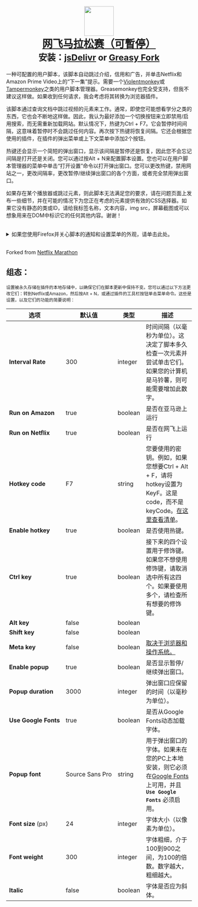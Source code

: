 <h1 align="center">
    <center>
        <a href="https://github.com/aminomancer/Netflix-Marathon-Pausable"><img src="https://cdn.jsdelivr.net/gh/aminomancer/Netflix-Marathon-Pausable@latest/icon.svg" width="80em" /><br>
        <b>网飞马拉松赛（可暫停）</b></a><br>
        <sup><b>安装：<a href="https://cdn.jsdelivr.net/gh/aminomancer/Netflix-Marathon-Pausable@latest/marathon.user.js">jsDelivr</a>&nbsp;or&nbsp;<a href="https://greasyfork.org/scripts/420475-netflix-marathon-pausable/code/Netflix Marathon (Pausable).user.js">Greasy Fork</a></b></sup>
    </center>
</h1>

一种可配置的用户脚本，该脚本自动跳过介绍，信用和广告，并单击Netflix和Amazon Prime Video上的“下一集”提示。需要一个[Violentmonkey](https://violentmonkey.github.io/)或[Tampermonkey](https://www.tampermonkey.net/)之类的用户脚本管理器。Greasemonkey也完全受支持，但我不建议这样做。如果收到任何请求，我会考虑将其转换为浏览器插件。

该脚本通过查询文档中跳过视频的元素来工作。通常，即使您可能想看学分之类的东西，它也会不断地这样做。因此，我认为最好添加一个切换按钮来立即禁用/启用搜索，而无需重新加载网站。默认情况下，热键为Ctrl + F7。它会暂停时间间隔，这意味着暂停时不会跳过任何内容。再次按下热键将恢复间隔。它还会根据您使用的插件，在插件的弹出菜单或上下文菜单中添加2个按钮。

热键还会显示一个简短的弹出窗口，显示该间隔是暂停还是恢复，因此您不会忘记间隔是打开还是关闭。您可以通过按Alt + N来配置脚本设置。您也可以在用户脚本管理器的菜单中单击“打开设置”命令以打开弹出窗口。您可以更改热键，禁用网站之一，更改间隔率，更改暂停/继续弹出窗口的各个方面，或者完全禁用弹出窗口。

如果存在某个播放器或跳过元素，则此脚本无法满足您的要求，请在问题页面上发布一些细节，并在可能的情况下为您正在考虑的元素提供有效的CSS选择器。如果它没有静态的类或ID，请给我标签名称，文本内容，img src，屏幕截图或可以想象用来在DOM中标识它的任何其他内容。谢谢！

<br>
<details><summary>如果您使用Firefox并关心脚本的通知和设置菜单的外观，请单击此处。</summary>
<img src="https://cdn.jsdelivr.net/gh/aminomancer/Netflix-Marathon-Pausable@latest/settings.png" width=400 />
<br>
这些弹出窗口使用<code>backdrop-filter</code>在其后面应用模糊效果，类似于Windows 10的丙烯酸玻璃效果。这纯粹是出于美学目的，因此您可以忽略这一点，但是如果您使用Firefox并希望获得完整的视觉效果，则需要执行额外的步骤：
<br><br>

1.  在网址栏中输入<code>about:config</code>并按Enter。搜索<code>layout.css.backdrop-filter.enabled</code>并将其切换为true。<br>

2.  接下来，我们应确保已启用WebRender ：（默认情况下已启用，但请确保）<br>

3.  从您的网址栏中导航到<code>about:support</code>。<br>

4.  找到“特性”部分，并在标记为“合成”的第一行中，确保其显示为WebRender。<br>

5.  如果没有显示WebRender，请返回到<code>about：config</code>，然后搜索<code>gfx.webrender.all</code>并将其切换为true。<br>

6.  然后搜索<code>dom.webgpu.enabled</code>并确保将其设置为false。<br>
<br>

重新启动Firefox后，支持页面现在应在“特性”旁边列出WebRender。如果您按照这些步骤操作，但仍未显示WebRender，则它可能与您的图形驱动程序，操作系统，硬件或Firefox版本不兼容。在台式机上，这种情况极不可能发生。但是不要担心。毕竟这只是视觉效果。

</details>
<br>

Forked from [Netflix Marathon](https://greasyfork.org/en/scripts/30029-netflix-marathon)

<h2>组态：</h2>

<small>设置被永久存储在插件的本地存储中，以确保它们在脚本更新中保持不变。您可以通过以下方法更改它们：转到Netflix或Amazon，然后按Alt + N，或通过插件的工具栏按钮单击菜单命令。这些是设置，以及它们的功能的简要说明：</small>

| 选项 | 默认值 | 类型 | 描述 |
|-|-|-|-|
| **Interval&#160;Rate** | 300 | integer | 时间间隔（以毫秒为单位）。这决定了脚本多久检查一次元素并尝试单击它们。如果您的计算机是马铃薯，则可能需要增加此数字。 |
| **Run&#160;on&#160;Amazon** | true | boolean | 是否在亚马逊上运行 |
| **Run&#160;on&#160;Netflix** | true | boolean | 是否在网飞上运行 |
| **Hotkey&#160;code** | F7 | string | 您要使用的密钥。例如，如果您想要Ctrl + Alt + F，请将hotkey设置为KeyF。这是code，而不是keyCode。[在这里查看清单](https://developer.mozilla.org/en-US/docs/Web/API/KeyboardEvent/code/code_values)。 |
| **Enable&#160;hotkey** | true | boolean | 是否使用热键。 |
| **Ctrl&#160;key** | true | boolean | 接下来的四个设置用于修饰键。如果您不想使用修饰键，请取消选中所有这四个。如果要使用多个，请检查所有想要的修饰键。 |
| **Alt&#160;key** | false | boolean |  |
| **Shift&#160;key** | false | boolean |  |
| **Meta&#160;key** | false | boolean | [取决于浏览器和操作系统。](https://developer.mozilla.org/en-US/docs/Web/API/KeyboardEvent/metaKey) |
| **Enable&#160;popup** | true | boolean | 是否显示暂停/继续弹出窗口。 |
| **Popup&#160;duration** | 3000 | integer | 弹出窗口应保留的时间（以毫秒为单位）。 |
| **Use&#160;Google&#160;Fonts** | true | boolean | 是否从Google Fonts动态加载字体。 |
| **Popup&#160;font** | Source&#160;Sans&#160;Pro | string | 用于弹出窗口的字体。如果未在您的PC上本地安装，则它必须在[Google Fonts](https://fonts.google.com/)上可用，并且 **`Use Google Fonts`** 必须启用。 |
| **Font&#160;size**&#160;(px) | 24 | integer | 字体大小（以像素为单位）。 |
| **Font&#160;weight** | 300 | integer | 字体粗细，介于100到900之间，为100的倍数。数字越大，粗细越大。 |
| **Italic** | false | boolean | 字体是否应为斜体。 |
